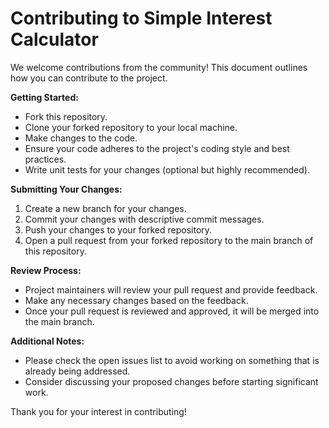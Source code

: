 # Contributing to Simple Interest Calculator

We welcome contributions from the community! This document outlines how you can contribute to the project.

**Getting Started:**


- Fork this repository.
- Clone your forked repository to your local machine.
- Make changes to the code.
- Ensure your code adheres to the project's coding style and best practices.
- Write unit tests for your changes (optional but highly recommended).

**Submitting Your Changes:**

1. Create a new branch for your changes.
2. Commit your changes with descriptive commit messages.
3. Push your changes to your forked repository.
4. Open a pull request from your forked repository to the main branch of this repository.

**Review Process:**

- Project maintainers will review your pull request and provide feedback.
- Make any necessary changes based on the feedback.
- Once your pull request is reviewed and approved, it will be merged into the main branch.

**Additional Notes:**

- Please check the open issues list to avoid working on something that is already being addressed.
- Consider discussing your proposed changes before starting significant work.

Thank you for your interest in contributing!
